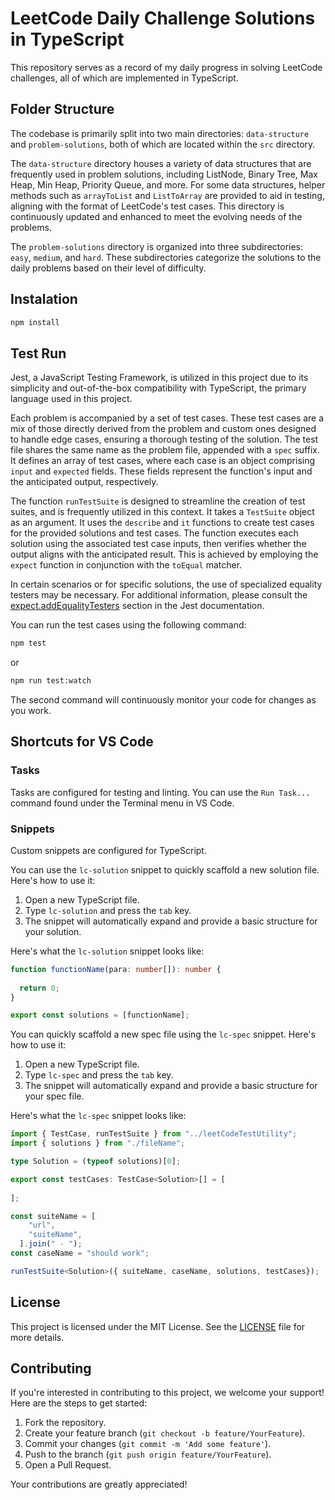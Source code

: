 # LeetCode Daily Challenge Solutions in TypeScript

This repository serves as a record of my daily progress in solving LeetCode challenges, all of which are implemented in TypeScript.

## Folder Structure

The codebase is primarily split into two main directories: `data-structure` and `problem-solutions`, both of which are located within the `src` directory.

The `data-structure` directory houses a variety of data structures that are frequently used in problem solutions, including ListNode, Binary Tree, Max Heap, Min Heap, Priority Queue, and more. For some data structures, helper methods such as `arrayToList` and `ListToArray` are provided to aid in testing, aligning with the format of LeetCode's test cases. This directory is continuously updated and enhanced to meet the evolving needs of the problems.

The `problem-solutions` directory is organized into three subdirectories: `easy`, `medium`, and `hard`. These subdirectories categorize the solutions to the daily problems based on their level of difficulty.

## Instalation

```bash
npm install
```

## Test Run

Jest, a JavaScript Testing Framework, is utilized in this project due to its simplicity and out-of-the-box compatibility with TypeScript, the primary language used in this project.

Each problem is accompanied by a set of test cases. These test cases are a mix of those directly derived from the problem and custom ones designed to handle edge cases, ensuring a thorough testing of the solution. The test file shares the same name as the problem file, appended with a `spec` suffix. It defines an array of test cases, where each case is an object comprising `input` and `expected` fields. These fields represent the function's input and the anticipated output, respectively.

The function `runTestSuite` is designed to streamline the creation of test suites, and is frequently utilized in this context. It takes a `TestSuite` object as an argument. It uses the `describe` and `it` functions to create test cases for the provided solutions and test cases. The function executes each solution using the associated test case inputs, then verifies whether the output aligns with the anticipated result. This is achieved by employing the `expect` function in conjunction with the `toEqual` matcher.

In certain scenarios or for specific solutions, the use of specialized equality testers may be necessary. For additional information, please consult the [expect.addEqualityTesters](https://jestjs.io/docs/expect#expectaddequalitytesterstesters) section in the Jest documentation.

You can run the test cases using the following command:

```bash
npm test
```

or

```bash
npm run test:watch
```

The second command will continuously monitor your code for changes as you work.

## Shortcuts for VS Code

### Tasks

Tasks are configured for testing and linting. You can use the `Run Task...` command found under the Terminal menu in VS Code.

### Snippets

Custom snippets are configured for TypeScript.

You can use the `lc-solution` snippet to quickly scaffold a new solution file. Here's how to use it:

1. Open a new TypeScript file.
2. Type `lc-solution` and press the `tab` key.
3. The snippet will automatically expand and provide a basic structure for your solution.

Here's what the `lc-solution` snippet looks like:

```ts
function functionName(para: number[]): number {
  
  return 0;
}

export const solutions = [functionName];
```

You can quickly scaffold a new spec file using the `lc-spec` snippet. Here's how to use it:
1. Open a new TypeScript file.
2. Type `lc-spec` and press the `tab` key.
3. The snippet will automatically expand and provide a basic structure for your spec file.

Here's what the `lc-spec` snippet looks like:

```ts
import { TestCase, runTestSuite } from "../leetCodeTestUtility";
import { solutions } from "./fileName";

type Solution = (typeof solutions)[0];

export const testCases: TestCase<Solution>[] = [
  
];

const suiteName = [
    "url",
    "suiteName",
  ].join(" - ");
const caseName = "should work";

runTestSuite<Solution>({ suiteName, caseName, solutions, testCases});
```

## License

This project is licensed under the MIT License. See the [LICENSE](LICENSE) file for more details.

## Contributing

If you're interested in contributing to this project, we welcome your support! Here are the steps to get started:

1. Fork the repository.
2. Create your feature branch (`git checkout -b feature/YourFeature`).
3. Commit your changes (`git commit -m 'Add some feature'`).
4. Push to the branch (`git push origin feature/YourFeature`).
5. Open a Pull Request.

Your contributions are greatly appreciated!
